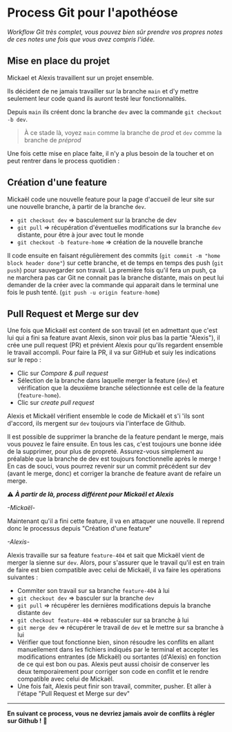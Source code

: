 # Process Git pour l'apothéose

*Workflow Git très complet, vous pouvez bien sûr prendre vos propres notes de ces notes une fois que vous avez compris l'idée.*

## Mise en place du projet

Mickael et Alexis travaillent sur un projet ensemble.

Ils décident de ne jamais travailler sur la branche `main` et d'y mettre seulement leur code quand ils auront testé leur fonctionnalités.

Depuis `main` ils créent donc la branche `dev` avec la commande `git checkout -b dev`.

> À ce stade là, voyez `main` comme la branche de *prod* et `dev` comme la branche de *préprod*

Une fois cette mise en place faite, il n'y a plus besoin de la toucher et on peut rentrer dans le process quotidien :

## Création d'une feature

Mickaël code une nouvelle feature pour la page d'accueil de leur site sur une nouvelle branche, à partir de la branche `dev`.

- `git checkout dev`  => basculement sur la branche de dev
- `git pull`  => récupération d'éventuelles modifications sur la branche `dev` distante, pour être à jour avec tout le monde
- `git checkout -b feature-home` => création de la nouvelle branche

Il code ensuite en faisant régulièrement des commits (`git commit -m "home block header done"`) sur cette branche, et de temps en temps des push (`git push`) pour sauvegarder son travail. La première fois qu'il fera un push, ça ne marchera pas car Git ne connait pas la branche distante, mais on peut lui demander de la créer avec la commande qui apparait dans le terminal une fois le push tenté. (`git push -u origin feature-home`)

## Pull Request et Merge sur dev

Une fois que Mickaël est content de son travail (et en admettant que c'est lui qui a fini sa feature avant Alexis, sinon voir plus bas la partie "Alexis"), il crée une pull request (PR) et prévient Alexis pour qu'ils regardent ensemble le travail accompli. Pour faire la PR, il va sur GitHub et suiy les indications sur le repo :
- Clic sur *Compare & pull request*
- Sélection de la branche dans laquelle merger la feature (`dev`) et vérification que la deuxième branche sélectionnée est celle de la feature (`feature-home`).
- Clic sur *create pull request*

Alexis et Mickaël vérifient ensemble le code de Mickaël et s'i 'ils sont d'accord, ils mergent sur `dev` toujours via l'interface de Github.

Il est possible de supprimer la branche de la feature pendant le merge, mais vous pouvez le faire ensuite. En tous les cas, c'est toujours une bonne idée de la supprimer, pour plus de propreté. Assurez-vous simplement au préalable que la branche de dev est toujours fonctionnelle après le merge ! En cas de souci, vous pourrez revenir sur un commit précédent sur dev (avant le merge, donc) et corriger la branche de feature avant de refaire un merge.

⚠️ ***À partir de là, process différent pour Mickaël et Alexis***

*-Mickaël-*

Maintenant qu'il a fini cette feature, il va en attaquer une nouvelle. Il reprend donc le processus depuis "Création d'une feature"

*-Alexis-*

Alexis travaille sur sa feature `feature-404` et sait que Mickaël vient de merger la sienne sur `dev`. Alors, pour s'assurer que le travail qu'il est en train de faire est bien compatible avec celui de Mickaël, il va faire les opérations suivantes :

- Commiter son travail sur sa branche `feature-404` à lui
- `git checkout dev`  => basculer sur la branche `dev`
- `git pull`  => récupérer les dernières modifications depuis la branche distante `dev`
- `git checkout feature-404`  => rebasculer sur sa branche à lui
- `git merge dev`  => récupérer le travail de `dev` et le mettre sur sa branche à lui
- Vérifier que tout fonctionne bien, sinon résoudre les conflits en allant manuellement dans les fichiers indiqués par le terminal et accepter les modifications entrantes (de Mickaël) ou sortantes (d'Alexis) en fonction de ce qui est bon ou pas. Alexis peut aussi choisir de conserver les deux temporairement pour corriger son code en conflit et le rendre compatible avec celui de Mickaël.
- Une fois fait, Alexis peut finir son travail, commiter, pusher. Et aller à l'étape "Pull Request et Merge sur dev"

---
**En suivant ce process, vous ne devriez jamais avoir de conflits à régler sur Github !** 🥳